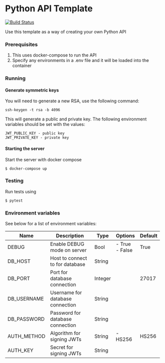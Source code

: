 Python API Template
===
[![Build Status](https://travis-ci.com/paytheo/python-api-template.svg?branch=master)](https://travis-ci.com/paytheo/python-api-template)

Use this template as a way of creating your own Python API

### Prerequisites
1. This uses docker-compose to run the API
2. Specify any environments in a .env file and it will be loaded into the container


### Running
#### Generate symmetric keys
You will need to generate a new RSA, use the following command:

`ssh-keygen -t rsa -b 4096`

This will generate a public and private key. The following environment variables should be set with the values:

```
JWT_PUBLIC_KEY - public key
JWT_PRIVATE_KEY - private key
```

#### Starting the server
Start the server with docker compose

`$ docker-compose up`

### Testing
Run tests using

`$ pytest`


### Environment variables

See below for a list of environment variables:

| Name        | Description                      | Type    | Options           | Default |
|-------------|----------------------------------|---------|-------------------|---------|
| DEBUG       | Enable DEBUG mode on server      | Bool    | - True<br>- False | True    |
| DB_HOST     | Host to connect to for database  | String  |                   |         |
| DB_PORT     | Port for database connection     | Integer |                   | 27017   |
| DB_USERNAME | Username for database connection | String  |                   |         |
| DB_PASSWORD | Password for database connection | String  |                   |         |
| AUTH_METHOD | Algorithm for signing JWTs       | String  | - HS256           | HS256   |
| AUTH_KEY    | Secret for signing JWTs          | String  |                   |         |
